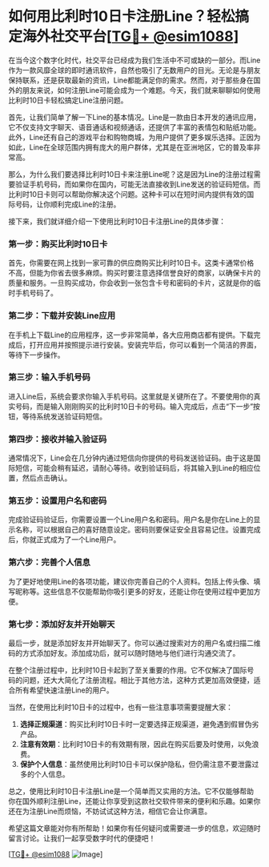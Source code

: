 # 如何用比利时10日卡注册Line？轻松搞定海外社交平台[[TG💪+ @esim1088](https://t.me/s/esim1088)]

在当今这个数字化时代，社交平台已经成为我们生活中不可或缺的一部分。而Line作为一款风靡全球的即时通讯软件，自然也吸引了无数用户的目光。无论是与朋友保持联系，还是获取最新的资讯，Line都能满足你的需求。然而，对于那些身在国外的朋友来说，如何注册Line可能会成为一个难题。今天，我们就来聊聊如何使用比利时10日卡轻松搞定Line注册问题。

首先，让我们简单了解一下Line的基本情况。Line是一款由日本开发的通讯应用，它不仅支持文字聊天、语音通话和视频通话，还提供了丰富的表情包和贴纸功能。此外，Line还有自己的游戏平台和购物商城，为用户提供了更多娱乐选择。正因为如此，Line在全球范围内拥有庞大的用户群体，尤其是在亚洲地区，它的普及率非常高。

那么，为什么我们要选择比利时10日卡来注册Line呢？这是因为Line的注册过程需要验证手机号码，而如果你在国内，可能无法直接收到Line发送的验证码短信。而比利时10日卡则可以帮助你解决这个问题。这种卡可以在短时间内提供有效的国际号码，让你顺利完成Line的注册。

接下来，我们就详细介绍一下使用比利时10日卡注册Line的具体步骤：

### 第一步：购买比利时10日卡

首先，你需要在网上找到一家可靠的供应商购买比利时10日卡。这类卡通常价格不高，但能为你省去很多麻烦。购买时要注意选择信誉良好的商家，以确保卡片的质量和服务。一旦购买成功，你会收到一张包含卡号和密码的卡片，这就是你的临时手机号码了。

### 第二步：下载并安装Line应用

在手机上下载Line的应用程序，这一步非常简单，各大应用商店都有提供。下载完成后，打开应用并按照提示进行安装。安装完毕后，你可以看到一个简洁的界面，等待下一步操作。

### 第三步：输入手机号码

进入Line后，系统会要求你输入手机号码。这里就是关键所在了。不要使用你的真实号码，而是输入刚刚购买的比利时10日卡的号码。输入完成后，点击“下一步”按钮，等待系统发送验证码短信。

### 第四步：接收并输入验证码

通常情况下，Line会在几分钟内通过短信向你提供的号码发送验证码。由于这是国际短信，可能会稍有延迟，请耐心等待。收到验证码后，将其输入到Line的相应位置，然后点击确认。

### 第五步：设置用户名和密码

完成验证码验证后，你需要设置一个Line用户名和密码。用户名是你在Line上的显示名称，可以根据自己的喜好随意设定。密码则要保证安全且容易记住。设置完成后，你就正式成为了一个Line用户。

### 第六步：完善个人信息

为了更好地使用Line的各项功能，建议你完善自己的个人资料。包括上传头像、填写昵称等。这些信息不仅能帮助你吸引更多的好友，还能让你在使用过程中更加方便。

### 第七步：添加好友并开始聊天

最后一步，就是添加好友并开始聊天了。你可以通过搜索对方的用户名或扫描二维码的方式添加好友。添加成功后，就可以随时随地与他们进行沟通交流了。

在整个注册过程中，比利时10日卡起到了至关重要的作用。它不仅解决了国际号码的问题，还大大简化了注册流程。相比于其他方法，这种方式更加高效便捷，适合所有希望快速注册Line的用户。

当然，在使用比利时10日卡的过程中，也有一些注意事项需要提醒大家：

1. **选择正规渠道**：购买比利时10日卡时一定要选择正规渠道，避免遇到假冒伪劣产品。
2. **注意有效期**：比利时10日卡的有效期有限，因此在购买后要及时使用，以免浪费。
3. **保护个人信息**：虽然使用比利时10日卡可以保护隐私，但仍需注意不要泄露过多的个人信息。

总之，使用比利时10日卡注册Line是一个简单而又实用的方法。它不仅能够帮助你在国外顺利注册Line，还能让你享受到这款社交软件带来的便利和乐趣。如果你还在为注册Line而烦恼，不妨试试这种方法，相信它会让你满意。

希望这篇文章能对你有所帮助！如果你有任何疑问或需要进一步的信息，欢迎随时留言讨论。让我们一起享受数字时代的便捷吧！

[[TG💪+ @esim1088](https://t.me/s/esim1088) ![Image](https://i.postimg.cc/4NQfJmqS/Snipaste-2025-05-13-00-14-12.png)]